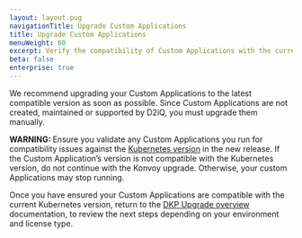 ```yaml
---
layout: layout.pug
navigationTitle: Upgrade Custom Applications
title: Upgrade Custom Applications
menuWeight: 60
excerpt: Verify the compatibility of Custom Applications with the current Kubernetes version
beta: false
enterprise: true
---
```


We recommend upgrading your Custom Applications to the latest compatible version as soon as possible. Since Custom Applications are not created, maintained or supported by D2iQ, you must upgrade them manually.

<p class="message--warning"><strong>WARNING: </strong>Ensure you validate any Custom Applications you run for compatibility issues against the <a href="../../release-notes/">Kubernetes version</a> in the new release. If the Custom Application’s version is not compatible with the Kubernetes version, do not continue with the Konvoy upgrade. Otherwise, your custom Applications may stop running.
</p>

Once you have ensured your Custom Applications are compatible with the current Kubernetes version, return to the [DKP Upgrade overview][dkp_upgrade] documentation, to review the next steps depending on your environment and license type.

[dkp_upgrade]: ../../dkp-upgrade/
[release_notes]: ../../release-notes/

